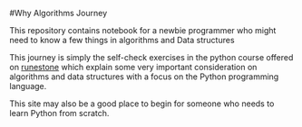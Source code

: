 #Why Algorithms Journey

This repository contains notebook for a newbie programmer who might need to know a few things in algorithms and Data structures

This journey is simply the self-check exercises in the python course offered on [runestone](https://runestone.academy/runestone/books/published/pythonds/index.html) which explain some very important consideration on algorithms and data structures with a focus on the Python programming language.

This site may also be a good place to begin for someone who needs to learn Python from scratch.
